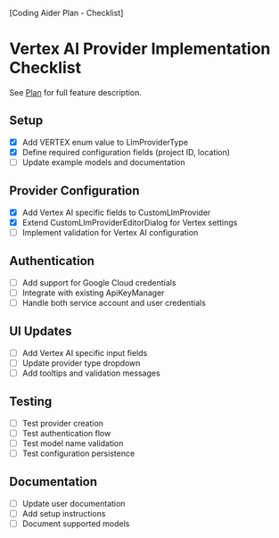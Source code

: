 [Coding Aider Plan - Checklist]
# Vertex AI Provider Implementation Checklist

See [Plan](./vertex_ai_provider.md) for full feature description.

## Setup
- [x] Add VERTEX enum value to LlmProviderType
- [x] Define required configuration fields (project ID, location)
- [ ] Update example models and documentation

## Provider Configuration
- [x] Add Vertex AI specific fields to CustomLlmProvider
- [x] Extend CustomLlmProviderEditorDialog for Vertex settings
- [ ] Implement validation for Vertex AI configuration

## Authentication
- [ ] Add support for Google Cloud credentials
- [ ] Integrate with existing ApiKeyManager
- [ ] Handle both service account and user credentials

## UI Updates
- [ ] Add Vertex AI specific input fields
- [ ] Update provider type dropdown
- [ ] Add tooltips and validation messages

## Testing
- [ ] Test provider creation
- [ ] Test authentication flow
- [ ] Test model name validation
- [ ] Test configuration persistence

## Documentation
- [ ] Update user documentation
- [ ] Add setup instructions
- [ ] Document supported models
